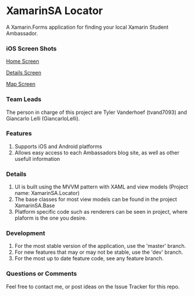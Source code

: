 # XamarinSA Locator

A Xamarin.Forms application for finding your local Xamarin Student Ambassador.

### iOS Screen Shots
[Home Screen](https://github.com/Xamarin-Student-Ambassadors/app/blob/master/Mobile/XamarinSA.Locator.iOS/Screenshots/XSAList.png "Screen Shot 1")

[Details Screen](https://github.com/Xamarin-Student-Ambassadors/app/tree/master/Mobile/XamarinSA.Locator.iOS/Screenshots/DetailsView.png "Screen Shot 2")

[Map Screen](https://github.com/Xamarin-Student-Ambassadors/app/blob/master/Mobile/XamarinSA.Locator.iOS/Screenshots/MapView.png "Screen Shot 3")

### Team Leads
The person in charge of this project are Tyler Vanderhoef (tvand7093) and Giancarlo Lelli (GiancarloLelli).

### Features
1. Supports iOS and Android platforms
2. Allows easy access to each Ambassadors blog site, as well as other usefull information

### Details
1. UI is built using the MVVM pattern with XAML and view models (Project name: XamarinSA.Locator)
2. The base classes for most view models can be found in the project XamarinSA.Base
3. Platform specific code such as renderers can be seen in <platform> project, where plaform is the one you desire.

### Development
1. For the most stable version of the application, use the 'master' branch.
2. For new features that may or may not be stable, use the 'dev' branch.
3. For the most up to date feature code, see any feature branch.

### Questions or Comments
Feel free to contact me, or post ideas on the Issue Tracker for this repo.
